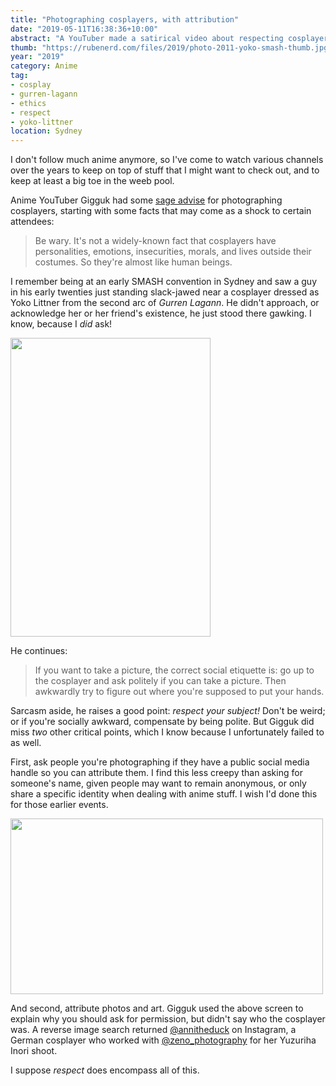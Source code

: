 ```yaml
---
title: "Photographing cosplayers, with attribution"
date: "2019-05-11T16:38:36+10:00"
abstract: "A YouTuber made a satirical video about respecting cosplayers, but ended up missing out on the bigger picture himself. Picture... ah that was good."
thumb: "https://rubenerd.com/files/2019/photo-2011-yoko-smash-thumb.jpg"
year: "2019"
category: Anime
tag:
- cosplay
- gurren-lagann
- ethics
- respect
- yoko-littner
location: Sydney
---
```

I don't follow much anime anymore, so I've come to watch various channels over the years to keep on top of stuff that I might want to check out, and to keep at least a big toe in the weeb pool.

Anime YouTuber Gigguk had some [sage advise] for photographing cosplayers, starting with some facts that may come as a shock to certain attendees:

> Be wary. It's not a widely-known fact that cosplayers have personalities, emotions, insecurities, morals, and lives outside their costumes. So they're almost like human beings.

I remember being at an early SMASH convention in Sydney and saw a guy in his early twenties just standing slack-jawed near a cosplayer dressed as Yoko Littner from the second arc of *Gurren Lagann*. He didn't approach, or acknowledge her or her friend's existence, he just stood there gawking. I know, because I *did* ask!

<p><img src="https://rubenerd.com/files/2019/photo-2011-yoko-smash@1x.jpg" srcset="https://rubenerd.com/files/2019/photo-2011-yoko-smash@1x.jpg 1x, https://rubenerd.com/files/2019/photo-2011-yoko-smash@2x.jpg 2x" alt="" style="width:320px; height:478px;" /></p>

He continues:

> If you want to take a picture, the correct social etiquette is: go up to the cosplayer and ask politely if you can take a picture. Then awkwardly try to figure out where you're supposed to put your hands.

Sarcasm aside, he raises a good point: *respect your subject!* Don't be weird; or if you're socially awkward, compensate by being polite. But Gigguk did miss *two* other critical points, which I know because I unfortunately failed to as well.

First, ask people you're photographing if they have a public social media handle so you can attribute them. I find this less creepy than asking for someone's name, given people may want to remain anonymous, or only share a specific identity when dealing with anime stuff. I wish I'd done this for those earlier events.

<p><img src="https://rubenerd.com/files/2019/yt-JtiuCgHX6l4@1x" srcset="https://rubenerd.com/files/2019/yt-JtiuCgHX6l4@1x.jpg 1x, https://rubenerd.com/files/2019/yt-JtiuCgHX6l4@2x.jpg 2x" alt="" style="width:500px; height:281px;" /></p>

And second, attribute photos and art. Gigguk used the above screen to explain why you should ask for permission, but didn't say who the cosplayer was. A reverse image search returned [@annitheduck](https://www.instagram.com/p/BUYnDoTlPTR/) on Instagram, a German cosplayer who worked with [@zeno_photography](https://www.instagram.com/zeno_photography_/) for her Yuzuriha Inori shoot.

I suppose *respect* does encompass all of this.

[sage advise]: https://www.youtube.com/watch?v=JtiuCgHX6l4 "Anime Conventions: An Honest Guide"

